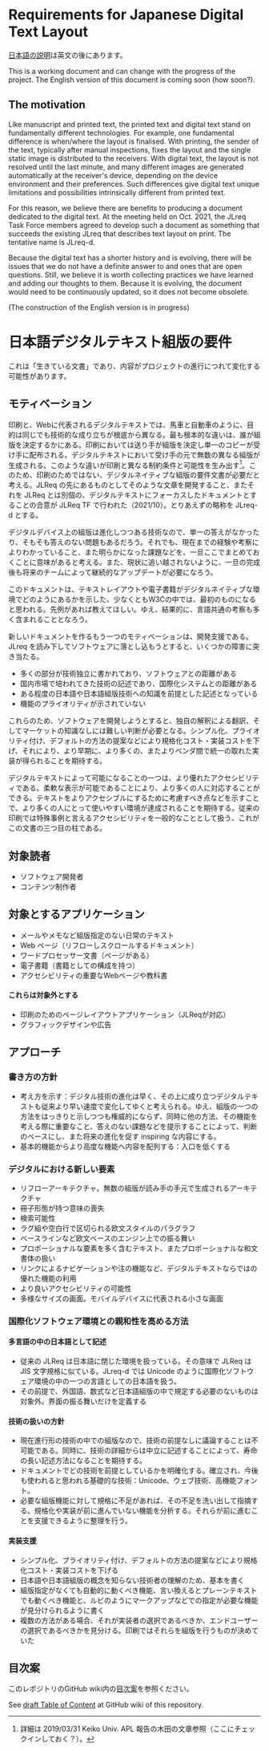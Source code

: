 # Requirements for Japanese Digital Text Layout
[日本語の説明](#日本語デジタルテキスト組版の要件)は英文の後にあります。

This is a working document and can change with the progress of the project. The English version of this document is coming soon (how soon?).

## The motivation

Like manuscript and printed text, the printed text and digital text stand on fundamentally different technologies. For example, one fundamental difference is when/where the layout is finalised. With printing, the sender of the text, typically after manual inspections, fixes the layout and the single static image is distributed to the receivers. With digital text, the layout is not resolved until the last minute, and many different images are generated automatically at the receiver's device, depending on the device environment and their preferences. Such differences give digital text unique limitations and possibilities intrinsically different from printed text.

For this reason, we believe there are benefits to producing a document dedicated to the digital text. At the meeting held on Oct. 2021, the JLreq Task Force members agreed to develop such a document as something that succeeds the existing JLreq that describes text layout on print. The tentative name is JLreq-d.

Because the digital text has a shorter history and is evolving, there will be issues that we do not have a definite answer to and ones that are open questions. Still, we believe it is worth collecting practices we have learned and adding our thoughts to them. Because it is evolving, the document would need to be continuously updated, so it does not become obsolete.

(The construction of the English version is in progress)


# 日本語デジタルテキスト組版の要件
これは「生きている文書」であり、内容がプロジェクトの進行につれて変化する可能性があります。

## モティベーション
印刷と、Webに代表されるデジタルテキストでは、馬車と自動車のように、目的は同じでも技術的な成り立ちが根底から異なる。最も根本的な違いは、誰が組版を決定するかにある。印刷においては送り手が組版を決定し単一のコピーが受け手に配布される。デジタルテキストにおいて受け手の元で無数の異なる組版が生成される。このような違いが印刷と異なる制約条件と可能性を生み出す[^note]。このため、印刷のためではない、デジタルネイティブな組版の要件文書が必要だと考える。JLReq の先にあるものとしてそのような文章を開発すること、またそれを JLReq とは別個の、デジタルテキストにフォーカスしたドキュメントとすることの合意が JLReq TF で行われた（2021/10）。とりあえずの略称を JLreq-d とする。

[^note]: 詳細は 2019/03/31 Keiko Univ. APL 報告の木田の文章参照（ここにチェックインしておく？）。

デジタルデバイス上の組版は進化しつつある技術なので、単一の答えがなかったり、そもそも答えのない問題もあるだろう。それでも、現在までの経験や考察によりわかっていること、また明らかになった課題などを、一旦ここでまとめておくことに意味があると考える。また、現状に追い越されないように、一旦の完成後も将来のチームによって継続的なアップデートが必要になろう。

このドキュメントは、テキストレイアウトや電子書籍がデジタルネイティブな環境でどのようにあるかを示した、少なくともW3Cの中では、最初のものになると思われる。先例があれば教えてほしい。ゆえ、結果的に、言語共通の考察も多く含まれることとなろう。


新しいドキュメントを作るもう一つのモティベーションは、開発支援である。JLreq を読み下してソフトウェアに落とし込もうとすると、いくつかの障害に突き当たる。
- 多くの部分が技術独立に書かれており、ソフトウェアとの距離がある
- 国内市場で培われてきた技術の記述であり、国際化システムとの距離がある
- ある程度の日本語や日本語組版技術への知識を前提とした記述となっている
- 機能のプライオリティが示されていない

これらのため、ソフトウェアを開発しようとすると、独自の解釈による翻訳、そしてマーケットの知識なしには難しい判断が必要となる。シンプル化、プライオリティ付け、デフォルトの方法の提案などにより規格化コスト・実装コストを下げ、それにより、より早期に、より多くの、またよりベンダ間で統一の取れた実装が得られることを期待する。


デジタルテキストによって可能になることの一つは、より優れたアクセシビリティである。柔軟な表示が可能であることにより、より多くの人に対応することができる。テキストをよりアクセシブルにするために考慮すべき点などを示すことで、より多くの人にとって使いやすい環境が達成されることを期待する。従来の印刷では特殊事例と言えるアクセシビリティを一般的なこととして扱う、これがこの文書の三つ目の柱である。


## 対象読者
- ソフトウェア開発者
- コンテンツ制作者

## 対象とするアプリケーション
- メールやメモなど組版指定のない日常のテキスト
- Web ページ（リフローしスクロールするドキュメント）
- ワードプロセッサー文書（ページがある）
- 電子書籍（書籍としての構成を持つ）
- アクセシビリティの重要なWebページや教科書

#### これらは対象外とする
- 印刷のためのページレイアウトアプリケーション（JLReqが対応）
- グラフィックデザインや広告

## アプローチ
### 書き方の方針
- 考え方を示す：デジタル技術の進化は早く、その上に成り立つデジタルテキストも従来より早い速度で変化してゆくと考えられる。ゆえ、組版の一つの方法をはっきりと示しつつも権威的にならず、同時に他の方法、その機能を考える際に重要なこと、答えのない課題などを提示することによって、判断のベースにし、また将来の進化を促す inspiring な内容にする。
- 基本的機能からより高度な機能へ内容を配列する：入口を低くする

### デジタルにおける新しい要素
- リフローアーキテクチャ。無数の組版が読み手の手元で生成されるアーキテクチャ
- 冊子形態が持つ意味の喪失
- 検索可能性
- ラグ組や空白行で区切られる欧文スタイルのパラグラフ
- ベースラインなど欧文ベースのエンジン上での振る舞い
- プロポーショナルな要素を多く含むテキスト、またプロポーショナルな和文書体の扱い
- リンクによるナビゲーションや注の機能など、デジタルテキストならではの優れた機能の利用
- より良いアクセシビリティの可能性
- 多様なサイズの画面。モバイルデバイスに代表される小さな画面

### 国際化ソフトウェア環境との親和性を高める方法
#### 多言語の中の日本語として記述
- 従来の JLReq は日本語に閉じた環境を扱っている。その意味で JLReq は JIS 文字規格に似ている。JLreq-d では Unicode のように国際化ソフトウェア環境の中の一つの言語としての日本語を扱う。
- その前提で、外国語、数式など日本語組版の中で規定する必要のないものは対象外。界面の振る舞いだけを定義する
#### 技術の扱いの方針
- 現在進行形の技術の中での組版なので、技術の前提なしに議論することは不可能である。同時に、技術の詳細からは中立に記述することによって、寿命の長い記述方法になることを期待する。
- ドキュメントでどの技術を前提としているかを明確化する。確立され、今後も使われると思われる基礎的な技術：Unicode、ウェブ技術、高機能フォント。
- 必要な組版機能に対して規格に不足があれば、その不足を洗い出して指摘する。規格化や実装が前に進んでいない機能を分析する。それらが前に進むことを支援できるように整理を行う。

#### 実装支援
- シンプル化、プライオリティ付け、デフォルトの方法の提案などにより規格化コスト・実装コストを下げる
- 日本語や日本語組版の概念を知らない技術者の理解のため、基本を書く
- 組版指定がなくても自動的に動くべき機能、言い換えるとプレーンテキストでも動くべき機能と、ルビのようにマークアップなどでの指定が必要な機能が見分けられるように書く
- 複数の方法がある場合、それが実装者の選択であるべきか、エンドユーザーの選択であるべきかを見分ける。印刷ではそれらを組版を行うものが決めていた

## 目次案
このレポジトリのGitHub wiki内の[目次案](https://github.com/w3c/jlreq-d/wiki/jlreq-d-ToC-draft)を参照ください。

See [draft Table of Content](https://github.com/w3c/jlreq-d/wiki/jlreq-d-ToC-draft) at GitHub wiki of this repository.

